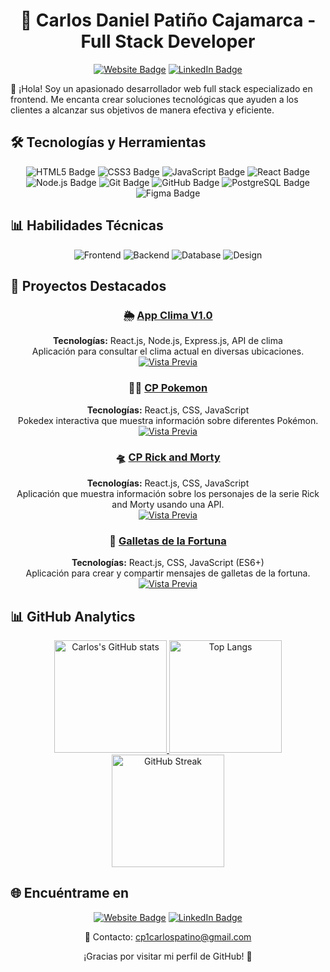 <div align="center">

# 🌟 Carlos Daniel Patiño Cajamarca - Full Stack Developer

[![Website Badge](https://img.shields.io/badge/Website-Visit-3b5998?style=for-the-badge&logo=google-chrome)](https://carlospatino-developer-fullstack.netlify.app/)
[![LinkedIn Badge](https://img.shields.io/badge/LinkedIn-Connect-0077B5?style=for-the-badge&logo=linkedin)](https://www.linkedin.com/in/carlos-daniel-pati%C3%B1o-cajamarca-655519315/)

</div>

👋 ¡Hola! Soy un apasionado desarrollador web full stack especializado en frontend. Me encanta crear soluciones tecnológicas que ayuden a los clientes a alcanzar sus objetivos de manera efectiva y eficiente.

## 🛠️ Tecnologías y Herramientas
<div align="center">

![HTML5 Badge](https://img.shields.io/badge/HTML5-E34F26?style=for-the-badge&logo=html5&logoColor=white)
![CSS3 Badge](https://img.shields.io/badge/CSS3-1572B6?style=for-the-badge&logo=css3&logoColor=white)
![JavaScript Badge](https://img.shields.io/badge/JavaScript-F7DF1E?style=for-the-badge&logo=javascript&logoColor=black)
![React Badge](https://img.shields.io/badge/React-61DAFB?style=for-the-badge&logo=react&logoColor=black)
![Node.js Badge](https://img.shields.io/badge/Node.js-339933?style=for-the-badge&logo=node.js&logoColor=white)
![Git Badge](https://img.shields.io/badge/Git-F05032?style=for-the-badge&logo=git&logoColor=white)
![GitHub Badge](https://img.shields.io/badge/GitHub-181717?style=for-the-badge&logo=github&logoColor=white)
![PostgreSQL Badge](https://img.shields.io/badge/PostgreSQL-336791?style=for-the-badge&logo=postgresql&logoColor=white)
![Figma Badge](https://img.shields.io/badge/Figma-F24E1E?style=for-the-badge&logo=figma&logoColor=white)

</div>

## 📊 Habilidades Técnicas
<div align="center">

![Frontend](https://img.shields.io/badge/Frontend-90%25-4CAF50?style=for-the-badge)
![Backend](https://img.shields.io/badge/Backend-75%25-2196F3?style=for-the-badge)
![Database](https://img.shields.io/badge/Database-60%25-FF9800?style=for-the-badge)
![Design](https://img.shields.io/badge/Design-50%25-F44336?style=for-the-badge)

</div>

## 📂 Proyectos Destacados

<div align="center">

### 🌦️ [App Clima V1.0](https://appclimav1carlospatino.netlify.app)
**Tecnologías:** React.js, Node.js, Express.js, API de clima  
Aplicación para consultar el clima actual en diversas ubicaciones.  
[![Vista Previa](https://img.shields.io/badge/Vista%20Previa-Click%20Aquí-blue?style=for-the-badge&logo=google-chrome)](https://appclimav1carlospatino.netlify.app)

### 🐱‍👤 [CP Pokemon](https://cp-pokedexv1carlospatino.netlify.app)
**Tecnologías:** React.js, CSS, JavaScript  
Pokedex interactiva que muestra información sobre diferentes Pokémon.  
[![Vista Previa](https://img.shields.io/badge/Vista%20Previa-Click%20Aquí-blue?style=for-the-badge&logo=google-chrome)](https://cp-pokedexv1carlospatino.netlify.app)

### 🛸 [CP Rick and Morty](https://rick-and-mortyv1carlospatino.netlify.app)
**Tecnologías:** React.js, CSS, JavaScript  
Aplicación que muestra información sobre los personajes de la serie Rick and Morty usando una API.  
[![Vista Previa](https://img.shields.io/badge/Vista%20Previa-Click%20Aquí-blue?style=for-the-badge&logo=google-chrome)](https://rick-and-mortyv1carlospatino.netlify.app)

### 🍪 [Galletas de la Fortuna](https://galletasdelafortunav1carlospatino.netlify.app)
**Tecnologías:** React.js, CSS, JavaScript (ES6+)  
Aplicación para crear y compartir mensajes de galletas de la fortuna.  
[![Vista Previa](https://img.shields.io/badge/Vista%20Previa-Click%20Aquí-blue?style=for-the-badge&logo=google-chrome)](https://galletasdelafortunav1carlospatino.netlify.app)

</div>

## 📊 GitHub Analytics
<div align="center">
  <a href="https://github.com/C-D-P-C">
    <img src="https://github-readme-stats.vercel.app/api?username=C-D-P-C&show_icons=true&theme=radical" alt="Carlos's GitHub stats" height="180em"/>
    <img src="https://github-readme-stats.vercel.app/api/top-langs/?username=C-D-P-C&layout=compact&theme=radical" alt="Top Langs" height="180em"/>
    <img src="https://github-readme-streak-stats.herokuapp.com/?user=C-D-P-C&theme=radical" alt="GitHub Streak" height="180em"/>
  </a>
</div>

## 🌐 Encuéntrame en
<div align="center">

[![Website Badge](https://img.shields.io/badge/Website-Visit-3b5998?style=for-the-badge&logo=google-chrome)](https://carlospatino-developer-fullstack.netlify.app/)
[![LinkedIn Badge](https://img.shields.io/badge/LinkedIn-Connect-0077B5?style=for-the-badge&logo=linkedin)](https://www.linkedin.com/in/carlos-daniel-pati%C3%B1o-cajamarca-655519315/)

📧 Contacto: [cp1carlospatino@gmail.com](mailto:cp1carlospatino@gmail.com)

¡Gracias por visitar mi perfil de GitHub! 🚀

</div>
